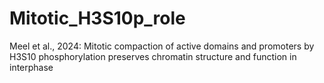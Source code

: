 # Mitotic_H3S10p_role
Meel et al., 2024: Mitotic compaction of active domains and promoters by H3S10 phosphorylation preserves chromatin structure and function in interphase

